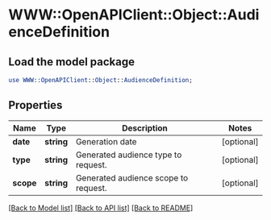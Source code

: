 # WWW::OpenAPIClient::Object::AudienceDefinition

## Load the model package
```perl
use WWW::OpenAPIClient::Object::AudienceDefinition;
```

## Properties
Name | Type | Description | Notes
------------ | ------------- | ------------- | -------------
**date** | **string** | Generation date | [optional] 
**type** | **string** | Generated audience type to request. | [optional] 
**scope** | **string** | Generated audience scope to request. | [optional] 

[[Back to Model list]](../README.md#documentation-for-models) [[Back to API list]](../README.md#documentation-for-api-endpoints) [[Back to README]](../README.md)


